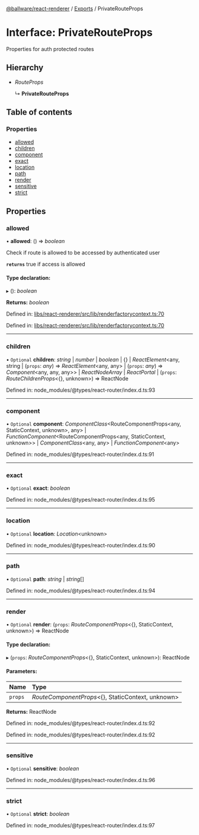 [@ballware/react-renderer](../README.md) / [Exports](../modules.md) / PrivateRouteProps

# Interface: PrivateRouteProps

Properties for auth protected routes

## Hierarchy

* *RouteProps*

  ↳ **PrivateRouteProps**

## Table of contents

### Properties

- [allowed](privaterouteprops.md#allowed)
- [children](privaterouteprops.md#children)
- [component](privaterouteprops.md#component)
- [exact](privaterouteprops.md#exact)
- [location](privaterouteprops.md#location)
- [path](privaterouteprops.md#path)
- [render](privaterouteprops.md#render)
- [sensitive](privaterouteprops.md#sensitive)
- [strict](privaterouteprops.md#strict)

## Properties

### allowed

• **allowed**: () => *boolean*

Check if route is allowed to be accessed by authenticated user

**`returns`** true if access is allowed

#### Type declaration:

▸ (): *boolean*

**Returns:** *boolean*

Defined in: [libs/react-renderer/src/lib/renderfactorycontext.ts:70](https://github.com/ballware/ballware-client/blob/61bbbf8/libs/react-renderer/src/lib/renderfactorycontext.ts#L70)

Defined in: [libs/react-renderer/src/lib/renderfactorycontext.ts:70](https://github.com/ballware/ballware-client/blob/61bbbf8/libs/react-renderer/src/lib/renderfactorycontext.ts#L70)

___

### children

• `Optional` **children**: *string* \| *number* \| *boolean* \| {} \| *ReactElement*<any, string \| (`props`: *any*) => *ReactElement*<any, any\> \| (`props`: *any*) => *Component*<any, any, any\>\> \| *ReactNodeArray* \| *ReactPortal* \| (`props`: *RouteChildrenProps*<{}, unknown\>) => ReactNode

Defined in: node_modules/@types/react-router/index.d.ts:93

___

### component

• `Optional` **component**: *ComponentClass*<RouteComponentProps<any, StaticContext, unknown\>, any\> \| *FunctionComponent*<RouteComponentProps<any, StaticContext, unknown\>\> \| *ComponentClass*<any, any\> \| *FunctionComponent*<any\>

Defined in: node_modules/@types/react-router/index.d.ts:91

___

### exact

• `Optional` **exact**: *boolean*

Defined in: node_modules/@types/react-router/index.d.ts:95

___

### location

• `Optional` **location**: *Location*<unknown\>

Defined in: node_modules/@types/react-router/index.d.ts:90

___

### path

• `Optional` **path**: *string* \| *string*[]

Defined in: node_modules/@types/react-router/index.d.ts:94

___

### render

• `Optional` **render**: (`props`: *RouteComponentProps*<{}, StaticContext, unknown\>) => ReactNode

#### Type declaration:

▸ (`props`: *RouteComponentProps*<{}, StaticContext, unknown\>): ReactNode

#### Parameters:

Name | Type |
:------ | :------ |
`props` | *RouteComponentProps*<{}, StaticContext, unknown\> |

**Returns:** ReactNode

Defined in: node_modules/@types/react-router/index.d.ts:92

Defined in: node_modules/@types/react-router/index.d.ts:92

___

### sensitive

• `Optional` **sensitive**: *boolean*

Defined in: node_modules/@types/react-router/index.d.ts:96

___

### strict

• `Optional` **strict**: *boolean*

Defined in: node_modules/@types/react-router/index.d.ts:97

